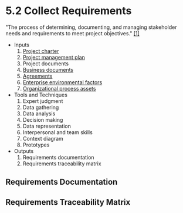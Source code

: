 # 5.2 Collect Requirements

"The process of determining, documenting, and managing stakeholder needs and
requirements to meet project objectives." [[1]](../home.md#references)

- Inputs
  1. [Project charter](../04-integration/4.1-develop-project-charter.md)
  2. [Project management plan](../04-integration/4.2-develop-project-management-plan.md)
  3. Project documents
  4. [Business documents](../00-project-files/00-business-documents/00-business-documents.md)
  5. [Agreements](../00-project-files/03-agreements/00-agreements.md)
  6. [Enterprise environmental factors](../00-project-files/01-enterprise-environmental-factors/00-enterprise-environmental-factors.md)
  7. [Organizational process assets](../00-project-files/02-organizational-process-assets/00-organizational-process-assets.md)
- Tools and Techniques
  1. Expert judgment
  2. Data gathering
  3. Data analysis
  4. Decision making
  5. Data representation
  6. Interpersonal and team skills
  7. Context diagram
  8. Prototypes
- Outputs
  1. Requirements documentation
  2. Requirements traceability matrix

## Requirements Documentation

## Requirements Traceability Matrix
